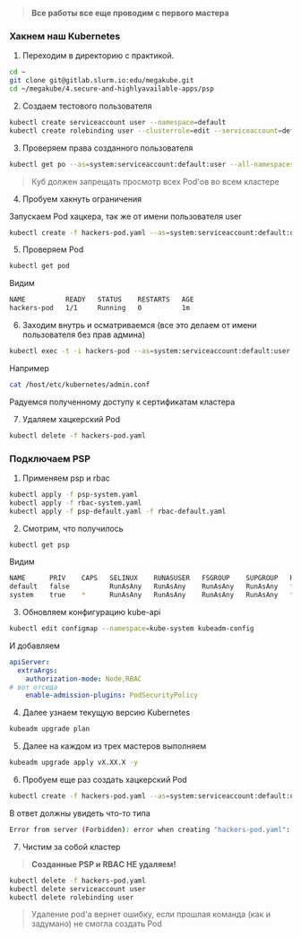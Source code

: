 > **Все работы все еще проводим с первого мастера**

### Хакнем наш Kubernetes

1) Переходим в директорию с практикой.
```bash
cd ~
git clone git@gitlab.slurm.io:edu/megakube.git
cd ~/megakube/4.secure-and-highlyavailable-apps/psp
```

2) Cоздаем тестового пользователя
```bash
kubectl create serviceaccount user --namespace=default
kubectl create rolebinding user --clusterrole=edit --serviceaccount=default:user
```

3) Проверяем права созданного пользователя
```bash
kubectl get po --as=system:serviceaccount:default:user --all-namespaces
```

> Куб должен запрещать просмотр всех Pod'ов во всем кластере

4) Пробуем хакнуть ограничения

Запускаем Pod хацкера, так же от имени пользователя user

```bash
kubectl create -f hackers-pod.yaml --as=system:serviceaccount:default:user
```

5) Проверяем Pod

```bash
kubectl get pod
```

Видим

```bash
NAME          READY   STATUS    RESTARTS   AGE
hackers-pod   1/1     Running   0          1m
```

6) Заходим внутрь и осматриваемся (все это делаем от имени пользователя без прав админа)

```bash
kubectl exec -t -i hackers-pod --as=system:serviceaccount:default:user bash
```

Например

```bash
cat /host/etc/kubernetes/admin.conf
```

Радуемся полученному доступу к сертификатам кластера

7) Удаляем хацкерский Pod

```bash
kubectl delete -f hackers-pod.yaml
```

### Подключаем PSP

1) Применяем psp и rbac

```bash
kubectl apply -f psp-system.yaml
kubectl apply -f rbac-system.yaml
kubectl apply -f psp-default.yaml -f rbac-default.yaml
```

2) Смотрим, что получилось

```bash
kubectl get psp
```

Видим

```bash
NAME      PRIV    CAPS   SELINUX    RUNASUSER   FSGROUP    SUPGROUP   READONLYROOTFS   VOLUMES
default   false          RunAsAny   RunAsAny    RunAsAny   RunAsAny   false            configMap,emptyDir,projected,secret,downwardAPI,persistentVolumeClaim
system    true    *      RunAsAny   RunAsAny    RunAsAny   RunAsAny   false            *
```

3) Обновляем конфигурацию kube-api

```bash
kubectl edit configmap --namespace=kube-system kubeadm-config
```

И добавляем

```yaml
apiServer:
  extraArgs:
    authorization-mode: Node,RBAC
# вот отсюда
    enable-admission-plugins: PodSecurityPolicy
```

4) Далее узнаем текущую версию Kubernetes

```bash
kubeadm upgrade plan
```

5) Далее на каждом из трех мастеров выполняем

```bash
kubeadm upgrade apply vX.XX.X -y
```

6) Пробуем еще раз создать хацкерский Pod

```bash
kubectl create -f hackers-pod.yaml --as=system:serviceaccount:default:user
```

В ответ должны увидеть что-то типа

```bash
Error from server (Forbidden): error when creating "hackers-pod.yaml": pods "hackers-pod" is forbidden: unable to validate against any pod security policy: [spec.securityContext.hostNetwork: Invalid value: true: Host network is not allowed to be used spec.securityContext.hostPID: Invalid value: true: Host PID is not allowed to be used spec.volumes[0]: Invalid value: "hostPath": hostPath volumes are not allowed to be used]
```

7) Чистим за собой кластер

> **Созданные PSP и RBAС НЕ удаляем!**

```bash
kubectl delete -f hackers-pod.yaml
kubectl delete serviceaccount user
kubectl delete rolebinding user
```

> Удаление pod'а вернет ошибку, если прошлая команда (как и задумано) не смогла создать Pod
